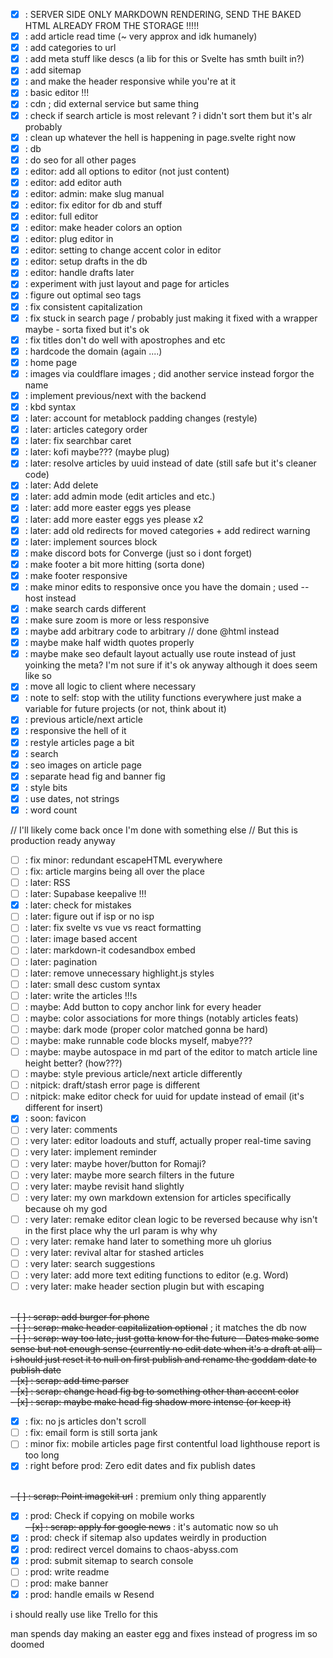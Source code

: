 - [x] : SERVER SIDE ONLY MARKDOWN RENDERING, SEND THE BAKED HTML ALREADY FROM THE STORAGE !!!!!
- [x] : add article read time (~ very approx and idk humanely)
- [x] : add categories to url
- [x] : add meta stuff like descs (a lib for this or Svelte has smth built in?)
- [x] : add sitemap
- [x] : and make the header responsive while you're at it
- [x] : basic editor !!!
- [x] : cdn ; did external service but same thing
- [x] : check if search article is most relevant ? i didn't sort them but it's alr probably
- [x] : clean up whatever the hell is happening in page.svelte right now
- [x] : db
- [x] : do seo for all other pages
- [x] : editor: add all options to editor (not just content)
- [x] : editor: add editor auth
- [x] : editor: admin: make slug manual
- [x] : editor: fix editor for db and stuff
- [x] : editor: full editor
- [x] : editor: make header colors an option
- [x] : editor: plug editor in
- [x] : editor: setting to change accent color in editor
- [x] : editor: setup drafts in the db
- [x] : editor: handle drafts later
- [x] : experiment with just layout and page for articles
- [x] : figure out optimal seo tags
- [x] : fix consistent capitalization
- [x] : fix stuck in search page / probably just making it fixed with a wrapper maybe - sorta fixed but it's ok
- [x] : fix titles don't do well with apostrophes and etc
- [x] : hardcode the domain (again ....)
- [x] : home page
- [x] : images via couldflare images ; did another service instead forgor the name
- [x] : implement previous/next with the backend
- [x] : kbd syntax
- [x] : later: account for metablock padding changes (restyle)
- [x] : later: articles category order
- [x] : later: fix searchbar caret
- [x] : later: kofi maybe??? (maybe plug)
- [x] : later: resolve articles by uuid instead of date (still safe but it's cleaner code)
- [x] : later: Add delete
- [x] : later: add admin mode (edit articles and etc.)
- [x] : later: add more easter eggs yes please
- [x] : later: add more easter eggs yes please x2
- [x] : later: add old redirects for moved categories + add redirect warning
- [x] : later: implement sources block
- [x] : make discord bots for Converge (just so i dont forget)
- [x] : make footer a bit more hitting (sorta done)
- [x] : make footer responsive
- [x] : make minor edits to responsive once you have the domain ; used --host instead
- [x] : make search cards different
- [x] : make sure zoom is more or less responsive
- [x] : maybe add arbitrary code to arbitrary // done @html instead
- [x] : maybe make half width quotes properly
- [x] : maybe make seo default layout actually use route instead of just yoinking the meta? I'm not sure if it's ok anyway although it does seem like so
- [x] : move all logic to client where necessary
- [x] : note to self: stop with the utility functions everywhere just make a variable for future projects (or not, think about it)
- [x] : previous article/next article
- [x] : responsive the hell of it
- [x] : restyle articles page a bit
- [x] : search
- [x] : seo images on article page
- [x] : separate head fig and banner fig
- [x] : style bits
- [x] : use dates, not strings
- [x] : word count

// I'll likely come back once I'm done with something else
// But this is production ready anyway

- [ ] : fix minor: redundant escapeHTML everywhere
- [ ] : fix: article margins being all over the place
- [ ] : later: RSS
- [ ] : later: Supabase keepalive !!!
- [x] : later: check for mistakes
- [ ] : later: figure out if isp or no isp
- [ ] : later: fix svelte vs vue vs react formatting
- [ ] : later: image based accent
- [ ] : later: markdown-it codesandbox embed
- [ ] : later: pagination
- [ ] : later: remove unnecessary highlight.js styles
- [ ] : later: small desc custom syntax
- [ ] : later: write the articles !!!s
- [ ] : maybe: Add button to copy anchor link for every header
- [ ] : maybe: color associations for more things (notably articles feats)
- [ ] : maybe: dark mode (proper color matched gonna be hard)
- [ ] : maybe: make runnable code blocks myself, mabye???
- [ ] : maybe: maybe autospace in md part of the editor to match article line height better? (how???)
- [ ] : maybe: style previous article/next article differently
- [ ] : nitpick: draft/stash error page is different
- [ ] : nitpick: make editor check for uuid for update instead of email (it's different for insert)
- [x] : soon: favicon
- [ ] : very later: comments
- [ ] : very later: editor loadouts and stuff, actually proper real-time saving
- [ ] : very later: implement reminder 
- [ ] : very later: maybe hover/button for Romaji?
- [ ] : very later: maybe more search filters in the future
- [ ] : very later: maybe revisit hand slightly
- [ ] : very later: my own markdown extension for articles specifically because oh my god
- [ ] : very later: remake editor clean logic to be reversed because why isn't in the first place why the url param is why why
- [ ] : very later: remake hand later to something more uh glorius
- [ ] : very later: revival altar for stashed articles
- [ ] : very later: search suggestions
- [ ] : very later: add more text editing functions to editor (e.g. Word)
- [ ] : very later: make header section plugin but with escaping

<br>~~- [ ] : scrap: add burger for phone~~
<br>~~- [ ] : scrap: make header capitalization optional~~ ; it matches the db now
<br>~~- [ ] : scrap: way too late, just gotta know for the future - Dates make some sense but not enough sense (currently no edit date when it's a draft at all) - i should just reset it to null on first publish and rename the goddam date to publish date~~
<br>~~- [x] : scrap: add time parser~~
<br>~~- [x] : scrap: change head fig bg to something other than accent color~~
<br>~~- [x] : scrap: maybe make head fig shadow more intense (or keep it)~~

- [x] : fix: no js articles don't scroll
- [ ] : fix: email form is still sorta jank
- [ ] : minor fix: mobile articles page first contentful load lighthouse report is too long
- [x] : right before prod: Zero edit dates and fix publish dates

~~<br>- [ ] : scrap: Point imagekit url~~ : premium only thing apparently
- [x] : prod: Check if copying on mobile works
~~<br>- [x] : scrap: apply for google news~~ : it's automatic now so uh
- [x] : prod: check if sitemap also updates weirdly in production
- [x] : prod: redirect vercel domains to chaos-abyss.com
- [x] : prod: submit sitemap to search console
- [ ] : prod: write readme
- [ ] : prod: make banner
- [x] : prod: handle emails w Resend

i should really use like Trello for this

man spends day making an easter egg and fixes instead of progress im so doomed
